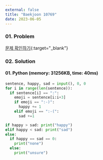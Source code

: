 ```yaml
---
external: false
title: "Baekjoon 10769"
date: 2023-06-05
---
```


### 01. Problem

[문제 확인하기](https://www.acmicpc.net/problem/10769){:target="_blank"}

### 02. Solution

#### 01. Python (memory: 31256KB, time: 40ms)

```Python
sentence, happy, sad = input(), 0, 0
for i in range(len(sentence)):
  if sentence[i] == ":":
    emoji = sentence[i:i+3]
    if emoji == ":-)":
      happy += 1
    elif emoji == ":-(":
      sad +=1

if happy > sad: print("happy")
elif happy < sad: print("sad")
else:
  if happy == sad == 0:
    print("none")
  else:
    print("unsure")
```
